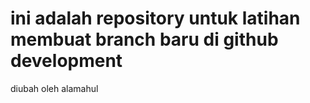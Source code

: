 # ini adalah repository untuk latihan membuat branch baru di github development
diubah oleh alamahul
